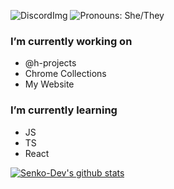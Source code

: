 ![DiscordImg](https://img.shields.io/badge/DISCORD-SenkoDev%232137-blue?style=for-the-badge&logo=discord) ![Pronouns: She/They](https://img.shields.io/badge/pronouns-She%2FThey-green?style=for-the-badge)

### I’m currently working on
- @h-projects
- Chrome Collections
- My Website

### I’m currently learning 
- JS
- TS
- React

[![Senko-Dev's github stats](https://github-readme-stats.vercel.app/api?username=Senko-Dev)](https://github.com/anuraghazra/github-readme-stats)

